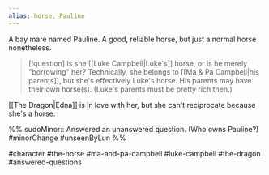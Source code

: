 ```yaml
---
alias: horse, Pauline
---
```


A bay mare named Pauline. A good, reliable horse, but just a normal horse nonetheless.

>[!question] Is she [[Luke Campbell|Luke's]] horse, or is he merely "borrowing" her?
>Technically, she belongs to [[Ma & Pa Campbell|his parents]], but she's effectively Luke's horse. His parents may have their own horse(s). (Luke's parents must be pretty rich then.)

[[The Dragon|Edna]] is in love with her, but she can't reciprocate because she's a horse.

%%
sudoMinor:: Answered an unanswered question. (Who owns Pauline?)
#minorChange #unseenByLun 
%%

#character #the-horse #ma-and-pa-campbell #luke-campbell #the-dragon #answered-questions 